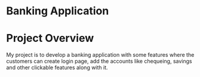 # Banking Application

# Project Overview

My project is to develop a banking application with some features where the customers can create login page, add the accounts like chequeing, savings and other clickable features along with it.
